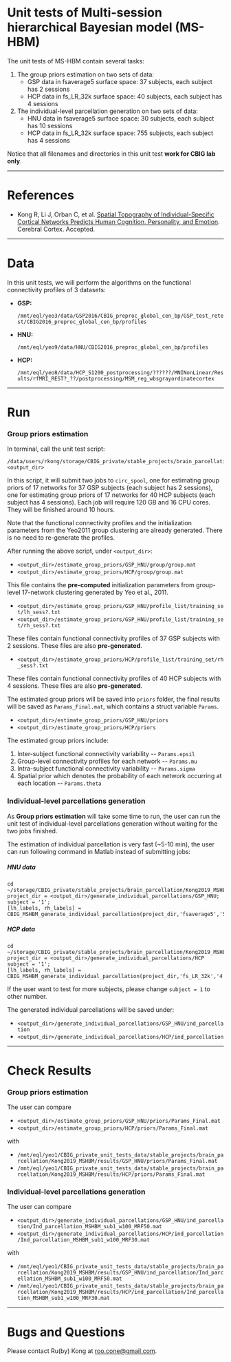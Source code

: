 # Unit tests of Multi-session hierarchical Bayesian model (MS-HBM)

The unit tests of MS-HBM contain several tasks:
1. The group priors estimation on two sets of data:
   - GSP data in fsaverage5 surface space: 37 subjects, each subject has 2 sessions
   - HCP data in fs_LR_32k surface space: 40 subjects, each subject has 4 sessions
2. The individual-level parcellation generation on two sets of data:
   - HNU data in fsaverage5 surface space: 30 subjects, each subject has 10 sessions
   - HCP data in fs_LR_32k surface space: 755 subjects, each subject has 4 sessions
   
Notice that all filenames and directories in this unit test **work for CBIG lab only**.

----

References
==========
+ Kong R, Li J, Orban C, et al. [Spatial Topography of Individual-Specific Cortical Networks Predicts Human Cognition, Personality, and Emotion](https://doi.org/10.1101/213041). Cerebral Cortex. Accepted.

----

Data
====
In this unit tests, we will perform the algorithms on the functional connectivity profiles of 3 datasets:
+ **GSP:** 
  
  `/mnt/eql/yeo3/data/GSP2016/CBIG_preproc_global_cen_bp/GSP_test_retest/CBIG2016_preproc_global_cen_bp/profiles`
+ **HNU:**
  
  `/mnt/eql/yeo9/data/HNU/CBIG2016_preproc_global_cen_bp/profiles`
+ **HCP:**
  
  `/mnt/eql/yeo8/data/HCP_S1200_postprocessing/??????/MNINonLinear/Results/rfMRI_REST?_??/postprocessing/MSM_reg_wbsgrayordinatecortex`

----

Run
====
### Group priors estimation
In terminal, call the unit test script:
```
/data/users/rkong/storage/CBIG_private/stable_projects/brain_parcellation/Kong2019_MSHBM/unit_tests/CBIG_MSHBM_unit_test.sh <output_dir>
```
In this script, it will submit two jobs to `circ_spool`, one for estimating group priors of 17 networks for 37 GSP subjects (each subject has 2 sessions), one for estimating group priors of 17 networks for 40 HCP subjects (each subject has 4 sessions). Each job will require 120 GB and 16 CPU cores. They will be finished around 10 hours.

Note that the functional connectivity profiles and the initialization parameters from the Yeo2011 group clustering are already generated. There is no need to re-generate the profiles. 

After running the above script, under `<output_dir>`:
+ `<output_dir>/estimate_group_priors/GSP_HNU/group/group.mat`
+ `<output_dir>/estimate_group_priors/HCP/group/group.mat`

This file contains the **pre-computed** initialization parameters from group-level 17-network clustering generated by Yeo et al., 2011.

+ `<output_dir>/estimate_group_priors/GSP_HNU/profile_list/training_set/lh_sess?.txt`
+ `<output_dir>/estimate_group_priors/GSP_HNU/profile_list/training_set/rh_sess?.txt`

These files contain functional connectivity profiles of 37 GSP subjects with 2 sessions. These files are also **pre-generated**.

+ `<output_dir>/estimate_group_priors/HCP/profile_list/training_set/rh_sess?.txt`

These files contain functional connectivity profiles of 40 HCP subjects with 4 sessions. These files are also **pre-generated**.

The estimated group priors will be saved into `priors` folder, the final results will be saved as `Params_Final.mat`, which contains a struct variable `Params`.

+ `<output_dir>/estimate_group_priors/GSP_HNU/priors`
+ `<output_dir>/estimate_group_priors/HCP/priors`

The estimated group priors include:
1) Inter-subject functional connectivity variability -- `Params.epsil`
2) Group-level connectivity profiles for each network -- `Params.mu`
3) Intra-subject functional connectivity variability -- `Params.sigma`
4) Spatial prior which denotes the probability of each network occurring at each location -- `Params.theta`

### Individual-level parcellations generation
As **Group priors estimation** will take some time to run, the user can run the unit test of individual-level parcellations generation without waiting for the two jobs finished.

The estimation of individual parcellation is very fast (~5-10 min), the user can run following command in Matlab instead of submitting jobs:

##### HNU data
```
cd ~/storage/CBIG_private/stable_projects/brain_parcellation/Kong2019_MSHBM/step3_generate_ind_parcellations
project_dir = <output_dir>/generate_individual_parcellations/GSP_HNU;
subject = '1';
[lh_labels, rh_labels] = CBIG_MSHBM_generate_individual_parcellation(project_dir,'fsaverage5','5','17',subject,'100','50');
```

##### HCP data
```
cd ~/storage/CBIG_private/stable_projects/brain_parcellation/Kong2019_MSHBM/step3_generate_ind_parcellations
project_dir = <output_dir>/generate_individual_parcellations/HCP
subject = '1';
[lh_labels, rh_labels] = CBIG_MSHBM_generate_individual_parcellation(project_dir,'fs_LR_32k','4','17',subject,'100','30');
```

If the user want to test for more subjects, please change `subject = 1` to other number.

The generated individual parcellations will be saved under:
+ `<output_dir>/generate_individual_parcellations/GSP_HNU/ind_parcellation`
+ `<output_dir>/generate_individual_parcellations/HCP/ind_parcellation`


----

Check Results
====

### Group priors estimation
The user can compare 

+ `<output_dir>/estimate_group_priors/GSP_HNU/priors/Params_Final.mat`
+ `<output_dir>/estimate_group_priors/HCP/priors/Params_Final.mat`

with

+ `/mnt/eql/yeo1/CBIG_private_unit_tests_data/stable_projects/brain_parcellation/Kong2019_MSHBM/results/GSP_HNU/priors/Params_Final.mat`
+ `/mnt/eql/yeo1/CBIG_private_unit_tests_data/stable_projects/brain_parcellation/Kong2019_MSHBM/results/HCP/priors/Params_Final.mat`

### Individual-level parcellations generation
The user can compare

+ `<output_dir>/generate_individual_parcellations/GSP_HNU/ind_parcellation/Ind_parcellation_MSHBM_sub1_w100_MRF50.mat`
+ `<output_dir>/generate_individual_parcellations/HCP/ind_parcellation/Ind_parcellation_MSHBM_sub1_w100_MRF30.mat`

with

+ `/mnt/eql/yeo1/CBIG_private_unit_tests_data/stable_projects/brain_parcellation/Kong2019_MSHBM/results/GSP_HNU/ind_parcellation/Ind_parcellation_MSHBM_sub1_w100_MRF50.mat`
+ `/mnt/eql/yeo1/CBIG_private_unit_tests_data/stable_projects/brain_parcellation/Kong2019_MSHBM/results/HCP/ind_parcellation/Ind_parcellation_MSHBM_sub1_w100_MRF30.mat`


----

Bugs and Questions
====
Please contact Ru(by) Kong at roo.cone@gmail.com.



